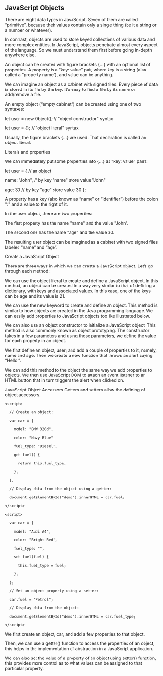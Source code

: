 
## JavaScript Objects


There are eight data types in JavaScript. Seven of them are called “primitive”, because their values contain only a single thing (be it a string or a number or whatever).

In contrast, objects are used to store keyed collections of various data and more complex entities. In JavaScript, objects penetrate almost every aspect of the language. So we must understand them first before going in-depth anywhere else.

An object can be created with figure brackets {…} with an optional list of properties. A property is a “key: value” pair, where key is a string (also called a “property name”), and value can be anything.

We can imagine an object as a cabinet with signed files. Every piece of data is stored in its file by the key. It’s easy to find a file by its name or add/remove a file.


An empty object (“empty cabinet”) can be created using one of two syntaxes:


let user = new Object(); // "object constructor" 
syntax

let user = {};  // "object literal" syntax

Usually, the figure brackets {...} are used. 
That declaration is called an object literal.

Literals and properties

We can immediately put some properties into {...} as “key: value” pairs:

let user = {     // an object

  name: "John",  // by key "name" store value "John"

  age: 30        // by key "age" store value 30
};

A property has a key (also known as “name” or “identifier”) before the colon ":" and a value to the right of it.

In the user object, there are two properties:

The first property has the name "name" and the value "John".

The second one has the name "age" and the value 30.

The resulting user object can be imagined as a cabinet with two signed files labeled “name” and “age”.

Create a JavaScript Object


There are three ways in which we can create a JavaScript object. Let’s go through each method:

We can use the object literal to create and define a JavaScript object. In this method, an object can be created in a way very similar to that of defining a dictionary, with keys and associated values. 
In this case, one of the keys can be age and its value is 21.
<script>

      var student = {

        name: "Chris Hemsworth",

        age: 21,

        branch: "Computer Science",

      };

      document.getElementById("demo").innerHTML = student.name + " of the age " + student.age + " studies " + student.branch + ".";

    </script>

We can use the new keyword to create and define an object. This method is similar to how objects are created in the Java programming language. We can easily add properties to JavaScript objects too like illustrated below. 
<script>

      var student = new Object();

      student.name = "Chris Hemsworth";

      student.age = 21;

      student.branch = "Computer Science";

      document.getElementById("demo").innerHTML = student.name + " of the age " + student.age + " studies " + student.branch + ".";

    </script>

We can also use an object constructor to initialize a JavaScript object. This method is also commonly known as object prototyping. The constructor takes in a few parameters and using those parameters, we define the value for each property in an object.
    <script>

      function stud(name, age, branch) {

        this.name = name;

        this.age = age;

        this.branch = branch;

      }

      var student = stud("Chris Hemsworth", 21, "Computer Science");

      document.getElementById("demo").innerHTML = student.name + " of the age " + student.age + " studies " + student.branch + ".";

    </script>


    JavaScript Object Properties
A JavaScript object is basically a collection of unordered properties. Values associated with a JavaScript object are called its properties. Properties can usually be added, updated, and deleted, excluding read-only properties.

Let’s now look at the few ways for accessing object properties:

<!--ways to access properties of objects-->

    <script>

      var student = {

        name: "Chris Hemsworth",

        age: 21,

        branch: "Computer Science",

      };

      //first method

      student.age;

      //second method

      student[age];

      //third method

      x = "age";

      student[x];

    </script>

We first define an object and name it student and add a few relevant properties.
The first method is to access the property by using the dot(.) notation - object.property
The second method is by using square brackets - object[property]
Lastly, we can store a property name, in the form of a string, in a variable and then use that variable to access the associated property.
JavaScript Object Methods
Actions that can be performed on a JavaScript object are called methods.

<script>

      let user = {

        name: "Chris",

        age: 24,

      };

      // create a new function that we will use as an object method

      function sayHi() {

        alert("Hello!");

      }

      // then add the previously created method

      user.sayHi = sayHi;

      // this will print username on the screen

      document.getElementById("demo").innerHTML = "Hi " + user.name;

      //user.sayHi(); // this will create an alert, Hello!

      document.getElementById("click me").onclick = user.sayHi;

    </script>


We first define an object, user; and add a couple of properties to it, namely, name and age.
Then we create a new function that throws an alert saying “Hello!”.

We can add this method to the object the same way we add properties to objects.
We then use JavaScript DOM to attach an event listener to an HTML button that in turn triggers the alert when clicked on.

JavaScript Object Accessors
Getters and setters allow the defining of object accessors.

<!--JavaScript getter-->

    <script>

      // Create an object:

      var car = {

        model: "BMW 320d",

        color: "Navy Blue",

        fuel_type: "Diesel",

        get fuel() {

          return this.fuel_type;

        },

      };

      // Display data from the object using a getter:

      document.getElementById("demo").innerHTML = car.fuel;

    </script>

    <script>

      var car = {

        model: "Audi A4",

        color: "Bright Red",

        fuel_type: "",

        set fuel(fuel) {

          this.fuel_type = fuel;

        },

      };

      // Set an object property using a setter:

      car.fuel = "Petrol";

      // Display data from the object:

      document.getElementById("demo").innerHTML = car.fuel_type;

    </script>

We first create an object, car, and add a few properties to that object.

Then, we can use a getter() function to access the properties of an object, this helps in the implementation of abstraction in a JavaScript application.

We can also set the value of a property of an object using setter() function, this provides more control as to what values can be assigned to that particular property.


